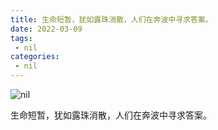 ```yaml
---
title: 生命短暂，犹如露珠消散，人们在奔波中寻求答案。
date: 2022-03-09
tags:
 - nil
categories:
 - nil
---
```


![nil](https://agou-images.oss-cn-qingdao.aliyuncs.com/Wallpapers/20210915-BirnbeckPier_ROW3072125837_UHD.jpg)

生命短暂，犹如露珠消散，人们在奔波中寻求答案。